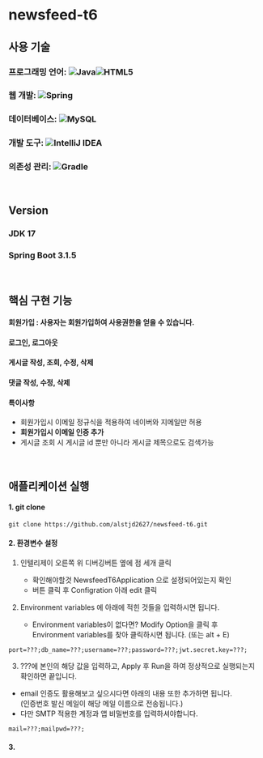 # newsfeed-t6

## 사용 기술
### 프로그래밍 언어: 	![Java](https://img.shields.io/badge/java-%23ED8B00.svg?style=for-the-badge&logo=openjdk&logoColor=white)![HTML5](https://img.shields.io/badge/html5-%23E34F26.svg?style=for-the-badge&logo=html5&logoColor=white)
### 웹 개발:  ![Spring](https://img.shields.io/badge/spring-%236DB33F.svg?style=for-the-badge&logo=spring&logoColor=white)
### 데이터베이스: ![MySQL](https://img.shields.io/badge/mysql-%2300f.svg?style=for-the-badge&logo=mysql&logoColor=white)
### 개발 도구: ![IntelliJ IDEA](https://img.shields.io/badge/IntelliJIDEA-000000.svg?style=for-the-badge&logo=intellij-idea&logoColor=white)
### 의존성 관리: ![Gradle](https://img.shields.io/badge/Gradle-02303A.svg?style=for-the-badge&logo=Gradle&logoColor=white)
<br>

## Version 
### JDK 17
### Spring Boot 3.1.5
<br>

## 핵심 구현 기능
#### 회원가입 : 사용자는 회원가입하여 사용권한을 얻을 수 있습니다.
#### 로그인, 로그아웃 
#### 게시글 작성, 조회, 수정, 삭제    
#### 댓글 작성, 수정, 삭제
#### 
#### 특이사항 
<ul>
<li>회원가입시 이메일 정규식을 적용하여 네이버와 지메일만 허용</li>
<li><strong>회원가입시 이메일 인증 추가</strong></li>
<li>게시글 조회 시 게시글 id 뿐만 아니라 게시글 제목으로도 검색가능</li>




</ul>
<br>


## 애플리케이션 실행
#### 1. git clone
```
git clone https://github.com/alstjd2627/newsfeed-t6.git
```

#### 2. 환경변수 설정

1. 인텔리제이 오른쪽 위 디버깅버튼 옆에 점 세개 클릭
   - 확인해야할것  NewsfeedT6Application  으로 설정되어있는지 확인
   - 버튼 클릭 후 Configration 아래 edit 클릭
   

2. Environment variables 에 아래에 적힌 것들을 입력하시면 됩니다.
   - Environment variables이 없다면?  Modify Option을 클릭 후<br>
      Environment variables를 찾아 클릭하시면 됩니다. (또는 alt + E)
```
port=???;db_name=???;username=???;password=???;jwt.secret.key=???;
```
3.  ???에 본인의 해당 값을 입력하고, 
    Apply 후 Run을 하여 정상적으로 실행되는지 확인하면 끝입니다.
- email 인증도 활용해보고 싶으시다면
 아래의 내용 또한 추가하면 됩니다. <br>
  (인증번호 발신 메일이 해당 메일 이름으로 전송됩니다.)<br>
- 다만 SMTP 적용한 계정과 앱 비밀번호를 입력하셔야합니다.
```
mail=???;mailpwd=???;  
```

#### 3. 
   



